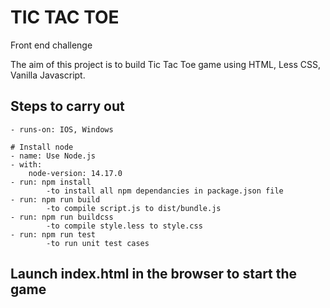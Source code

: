 # TIC TAC TOE
Front end challenge

The aim of this project is to build Tic Tac Toe game using HTML, Less CSS, Vanilla Javascript.

## Steps to carry out

    - runs-on: IOS, Windows

    # Install node
    - name: Use Node.js
    - with:
        node-version: 14.17.0
    - run: npm install 
            -to install all npm dependancies in package.json file
    - run: npm run build 
            -to compile script.js to dist/bundle.js
    - run: npm run buildcss 
            -to compile style.less to style.css
    - run: npm run test
            -to run unit test cases
            
## Launch index.html in the browser to start the game
            
 
